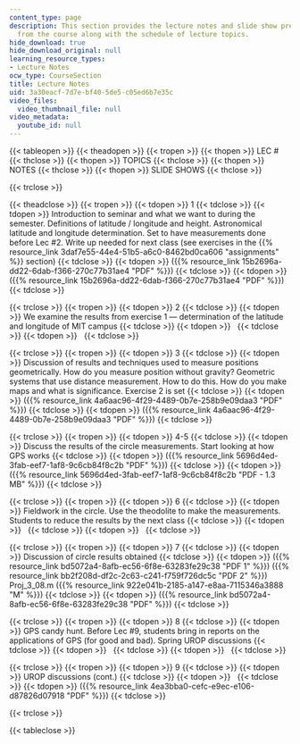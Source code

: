 ```yaml
---
content_type: page
description: This section provides the lecture notes and slide show presentations
  from the course along with the schedule of lecture topics.
hide_download: true
hide_download_original: null
learning_resource_types:
- Lecture Notes
ocw_type: CourseSection
title: Lecture Notes
uid: 3a30eacf-7d7e-bf40-5de5-c05ed6b7e35c
video_files:
  video_thumbnail_file: null
video_metadata:
  youtube_id: null
---
```


{{< tableopen >}}
{{< theadopen >}}
{{< tropen >}}
{{< thopen >}}
LEC #
{{< thclose >}}
{{< thopen >}}
TOPICS
{{< thclose >}}
{{< thopen >}}
NOTES
{{< thclose >}}
{{< thopen >}}
SLIDE SHOWS
{{< thclose >}}

{{< trclose >}}

{{< theadclose >}}
{{< tropen >}}
{{< tdopen >}}
1
{{< tdclose >}}
{{< tdopen >}}
Introduction to seminar and what we want to during the semester. Definitions of latitude / longitude and height. Astronomical latitude and longitude determination. Set to have measurements done before Lec #2. Write up needed for next class (see exercises in the {{% resource_link 3daf7e55-44e4-51b5-a6c0-8462bd0ca606 "assignments" %}} section)
{{< tdclose >}}
{{< tdopen >}}
({{% resource_link 15b2696a-dd22-6dab-f366-270c77b31ae4 "PDF" %}})
{{< tdclose >}}
{{< tdopen >}}
({{% resource_link 15b2696a-dd22-6dab-f366-270c77b31ae4 "PDF" %}})
{{< tdclose >}}

{{< trclose >}}
{{< tropen >}}
{{< tdopen >}}
2
{{< tdclose >}}
{{< tdopen >}}
We examine the results from exercise 1 — determination of the latitude and longitude of MIT campus
{{< tdclose >}}
{{< tdopen >}}
 
{{< tdclose >}}
{{< tdopen >}}
 
{{< tdclose >}}

{{< trclose >}}
{{< tropen >}}
{{< tdopen >}}
3
{{< tdclose >}}
{{< tdopen >}}
Discussion of results and techniques used to measure positions geometrically. How do you measure position without gravity? Geometric systems that use distance measurement. How to do this. How do you make maps and what is significance. Exercise 2 is set
{{< tdclose >}}
{{< tdopen >}}
({{% resource_link 4a6aac96-4f29-4489-0b7e-258b9e09daa3 "PDF" %}})
{{< tdclose >}}
{{< tdopen >}}
({{% resource_link 4a6aac96-4f29-4489-0b7e-258b9e09daa3 "PDF" %}})
{{< tdclose >}}

{{< trclose >}}
{{< tropen >}}
{{< tdopen >}}
4-5
{{< tdclose >}}
{{< tdopen >}}
Discuss the results of the circle measurements. Start looking at how GPS works
{{< tdclose >}}
{{< tdopen >}}
({{% resource_link 5696d4ed-3fab-eef7-1af8-9c6cb84f8c2b "PDF" %}})
{{< tdclose >}}
{{< tdopen >}}
({{% resource_link 5696d4ed-3fab-eef7-1af8-9c6cb84f8c2b "PDF - 1.3 MB" %}})
{{< tdclose >}}

{{< trclose >}}
{{< tropen >}}
{{< tdopen >}}
6
{{< tdclose >}}
{{< tdopen >}}
Fieldwork in the circle. Use the theodolite to make the measurements. Students to reduce the results by the next class
{{< tdclose >}}
{{< tdopen >}}
 
{{< tdclose >}}
{{< tdopen >}}
 
{{< tdclose >}}

{{< trclose >}}
{{< tropen >}}
{{< tdopen >}}
7
{{< tdclose >}}
{{< tdopen >}}
Discussion of circle results obtained
{{< tdclose >}}
{{< tdopen >}}
({{% resource_link bd5072a4-8afb-ec56-6f8e-63283fe29c38 "PDF 1" %}}) ({{% resource_link bb2f208d-df2c-2c63-c241-f759f726dc5c "PDF 2" %}}) Proj\_3\_08.m ({{% resource_link 922e041b-2185-a147-e8aa-7115346a3888 "M" %}})
{{< tdclose >}}
{{< tdopen >}}
({{% resource_link bd5072a4-8afb-ec56-6f8e-63283fe29c38 "PDF" %}})
{{< tdclose >}}

{{< trclose >}}
{{< tropen >}}
{{< tdopen >}}
8
{{< tdclose >}}
{{< tdopen >}}
GPS candy hunt. Before Lec #9, students bring in reports on the applications of GPS (for good and bad). Spring UROP discussions
{{< tdclose >}}
{{< tdopen >}}
 
{{< tdclose >}}
{{< tdopen >}}
 
{{< tdclose >}}

{{< trclose >}}
{{< tropen >}}
{{< tdopen >}}
9
{{< tdclose >}}
{{< tdopen >}}
UROP discussions (cont.)
{{< tdclose >}}
{{< tdopen >}}
 
{{< tdclose >}}
{{< tdopen >}}
({{% resource_link 4ea3bba0-cefc-e9ec-e106-d87826d07918 "PDF" %}})
{{< tdclose >}}

{{< trclose >}}

{{< tableclose >}}